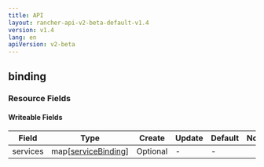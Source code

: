```yaml
---
title: API
layout: rancher-api-v2-beta-default-v1.4
version: v1.4
lang: en
apiVersion: v2-beta
---
```


## binding



### Resource Fields

#### Writeable Fields

Field | Type | Create | Update | Default | Notes
---|---|---|---|---|---
services | map[[serviceBinding]({{site.baseurl}}/rancher/{{page.version}}/{{page.lang}}/api/{{page.apiVersion}}/api-resources/serviceBinding/)] | Optional | - | - | 



<br>
